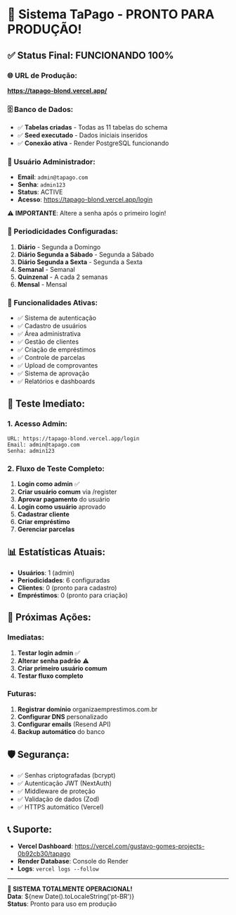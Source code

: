 # 🎉 Sistema TaPago - PRONTO PARA PRODUÇÃO!

## ✅ Status Final: FUNCIONANDO 100%

### 🌐 URL de Produção:
**https://tapago-blond.vercel.app/**

### 🗄️ Banco de Dados:
- ✅ **Tabelas criadas** - Todas as 11 tabelas do schema
- ✅ **Seed executado** - Dados iniciais inseridos
- ✅ **Conexão ativa** - Render PostgreSQL funcionando

### 👤 Usuário Administrador:
- **Email**: `admin@tapago.com`
- **Senha**: `admin123`
- **Status**: ACTIVE
- **Acesso**: https://tapago-blond.vercel.app/login

⚠️ **IMPORTANTE**: Altere a senha após o primeiro login!

### 📅 Periodicidades Configuradas:
1. **Diário** - Segunda a Domingo
2. **Diário Segunda a Sábado** - Segunda a Sábado  
3. **Diário Segunda a Sexta** - Segunda a Sexta
4. **Semanal** - Semanal
5. **Quinzenal** - A cada 2 semanas
6. **Mensal** - Mensal

### 🔧 Funcionalidades Ativas:
- ✅ Sistema de autenticação
- ✅ Cadastro de usuários
- ✅ Área administrativa
- ✅ Gestão de clientes
- ✅ Criação de empréstimos
- ✅ Controle de parcelas
- ✅ Upload de comprovantes
- ✅ Sistema de aprovação
- ✅ Relatórios e dashboards

## 🧪 Teste Imediato:

### 1. Acesso Admin:
```
URL: https://tapago-blond.vercel.app/login
Email: admin@tapago.com
Senha: admin123
```

### 2. Fluxo de Teste Completo:
1. **Login como admin** ✅
2. **Criar usuário comum** via /register
3. **Aprovar pagamento** do usuário
4. **Login como usuário** aprovado
5. **Cadastrar cliente**
6. **Criar empréstimo**
7. **Gerenciar parcelas**

## 📊 Estatísticas Atuais:
- **Usuários**: 1 (admin)
- **Periodicidades**: 6 configuradas
- **Clientes**: 0 (pronto para cadastro)
- **Empréstimos**: 0 (pronto para criação)

## 🎯 Próximas Ações:

### Imediatas:
1. **Testar login admin** ✅
2. **Alterar senha padrão** ⚠️
3. **Criar primeiro usuário comum**
4. **Testar fluxo completo**

### Futuras:
1. **Registrar domínio** organizaemprestimos.com.br
2. **Configurar DNS** personalizado
3. **Configurar emails** (Resend API)
4. **Backup automático** do banco

## 🛡️ Segurança:
- ✅ Senhas criptografadas (bcrypt)
- ✅ Autenticação JWT (NextAuth)
- ✅ Middleware de proteção
- ✅ Validação de dados (Zod)
- ✅ HTTPS automático (Vercel)

## 📞 Suporte:
- **Vercel Dashboard**: https://vercel.com/gustavo-gomes-projects-0b92cb30/tapago
- **Render Database**: Console do Render
- **Logs**: `vercel logs --follow`

---

**🚀 SISTEMA TOTALMENTE OPERACIONAL!**  
**Data**: ${new Date().toLocaleString('pt-BR')}  
**Status**: Pronto para uso em produção